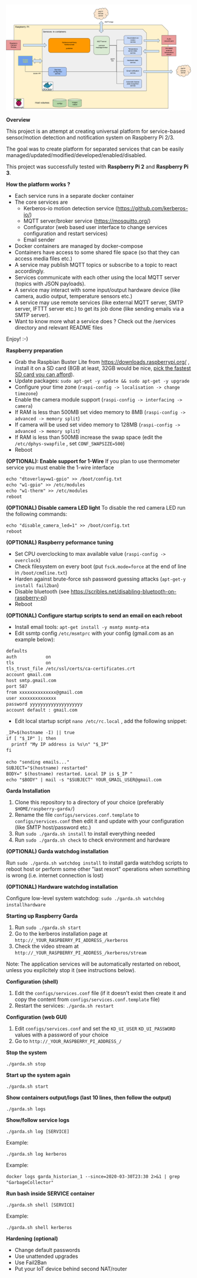 ![Overall diagram](./docs/images/kerberos-flow.png "Dockerized KerberosIO flow")

**Overview**

This project is an attempt at creating universal platform for service-based sensor/motion detection and notification system on Raspberry Pi 2/3.

The goal was to create platform for separated services that can be easily managed/updated/modified/developed/enabled/disabled.

This project was successfully tested with **Raspberry Pi 2** and **Raspberry Pi 3**.

**How the platform works ?**

* Each service runs in a separate docker container
* The core services are
  * Kerberos-io motion detection service (https://github.com/kerberos-io/)
  * MQTT server/broker service (https://mosquitto.org/)
  * Configurator (web based user interface to change services configuration and restart services)
  * Email sender 
* Docker containers are managed by docker-compose
* Containers have access to some shared file space (so that they can access media files etc.) 
* A service may publish MQTT topics or subscribe to a topic to react accordingly. 
* Services communicate with each other using the local MQTT server (topics with JSON payloads).
* A service may interact with some input/output hardware device (like camera, audio output, temperature sensors etc.) 
* A service may use remote services (like external MQTT server, SMTP server, IFTTT server etc.) to get its job done (like sending emails via a SMTP server).
* Want to know more what a service does ? Check out the /services directory and relevant README files

Enjoy! :-)
 

**Raspberry preparation**

* Grab the Raspbian Buster Lite from https://downloads.raspberrypi.org/ , install it on a SD card 
  (8GB at least, 32GB would be nice, [pick the fastest SD card you can afford](https://www.pidramble.com/wiki/benchmarks/microsd-cards)).  
* Update packages: `sudo apt-get -y update && sudo apt-get -y upgrade` 
* Configure your time zone (`raspi-config -> localisation -> change timezone`)
* Enable the camera module support (`raspi-config -> interfacing -> camera`)
* If RAM is less than 500MB set video memory to 8MB (`raspi-config -> advanced -> memory split`)
* If camera will be used set video memory to 128MB (`raspi-config -> advanced -> memory split`)
* If RAM is less than 500MB increase the swap space (edit the `/etc/dphys-swapfile` , set `CONF_SWAPSIZE=500`)
* Reboot

**(OPTIONAL): Enable support for 1-Wire**
If you plan to use thermometer service you must enable the 1-wire interface
`````
echo "dtoverlay=w1-gpio" >> /boot/config.txt
echo "w1-gpio" >> /etc/modules
echo "w1-therm" >> /etc/modules
reboot
`````

**(OPTIONAL) Disable camera LED light**
To disable the red camera LED run the following commands:  
`````
echo "disable_camera_led=1" >> /boot/config.txt
reboot
`````

**(OPTIONAL) Raspberry peformance tuning**
* Set CPU overclocking to max available value (`raspi-config -> overclock`)
* Check filesystem on every boot (put `fsck.mode=force` at the end of line in `/boot/cmdline.txt`) 
* Harden against brute-force ssh password guessing attacks (`apt-get-y  install fail2ban`)
* Disable bluetooth (see https://scribles.net/disabling-bluetooth-on-raspberry-pi) 
* Reboot

**(OPTIONAL) Configure startup scripts to send an email on each reboot**
* Install email tools: `apt-get install -y msmtp msmtp-mta` 
* Edit ssmtp config `/etc/msmtprc` with your config (gmail.com as an example below):
`````
defaults
auth           on
tls            on
tls_trust_file /etc/ssl/certs/ca-certificates.crt
account gmail.com
host smtp.gmail.com
port 587
from xxxxxxxxxxxxxx@gmail.com
user xxxxxxxxxxxxxx
password yyyyyyyyyyyyyyyyyyyy
account default : gmail.com

````` 
* Edit local startup script `nano /etc/rc.local` , add the following snippet:
`````
_IP=$(hostname -I) || true
if [ "$_IP" ]; then
  printf "My IP address is %s\n" "$_IP"
fi

echo "sending emails..."
SUBJECT="$(hostname) restarted"
BODY=" $(hostname) restarted. Local IP is $_IP "
echo "$BODY" | mail -s "$SUBJECT" YOUR_GMAIL_USER@gmail.com 
````` 

**Garda Installation**

1. Clone this repository to a directory of your choice (preferably `$HOME/raspberry-garda/`)
1. Rename the file `configs/services.conf.template` to `configs/services.conf` then edit it and update with your configuration (like SMTP host/password etc.)
1. Run `sudo ./garda.sh install` to install everything needed
1. Run `sudo ./garda.sh check` to check environment and hardware

**(OPTIONAL) Garda watchdog installation**

Run `sudo ./garda.sh watchdog install` to install garda watchdog scripts to reboot host or perform some other "last resort" operations when something is wrong (i.e. internet connection is lost)

**(OPTIONAL) Hardware watchdog installation**

Configure low-level system watchdog: `sudo ./garda.sh watchdog installhardware`

**Starting up Raspberry Garda**

1. Run `sudo ./garda.sh start`
1. Go to the kerberos installation page at `http://_YOUR_RASPBERRY_PI_ADDRESS_/kerberos`
1. Check the video stream at `http://_YOUR_RASPBERRY_PI_ADDRESS_/kerberos/stream`

Note: The application services will be automatically restarted on reboot, unless you explicitely stop it (see instructions below).

**Configuration (shell)**

1. Edit the `configs/services.conf` file (if it doesn't exist then create it and copy the content from `configs/services.conf.template` file)
1. Restart the services:
  `./garda.sh restart`

**Configuration (web GUI)**

1. Edit `configs/services.conf` and set the `KD_UI_USER` `KD_UI_PASSWORD` values with a password of your choice
1. Go to `http://_YOUR_RASPBERRY_PI_ADDRESS_/`   

**Stop the system**
`````
./garda.sh stop 
`````

**Start up the system again**
`````
./garda.sh start 
`````

**Show containers output/logs (last 10 lines, then follow the output)**
`````
./garda.sh logs
`````

**Show/follow service logs**
`````
./garda.sh log [SERVICE]
`````
Example:
`````
./garda.sh log kerberos
`````
Example:
`````
docker logs garda_historian_1 --since=2020-03-30T23:30 2>&1 | grep "GarbageCollector"
`````


**Run bash inside SERVICE container**
`````
./garda.sh shell [SERVICE]
`````
Example:
`````
./garda.sh shell kerberos
`````

**Hardening (optional)**

* Change default passwords
* Use unattended upgrades
* Use Fail2Ban 
* Put your IoT device behind second NAT/router 

